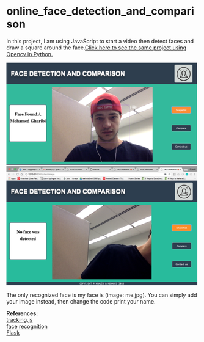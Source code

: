 # online_face_detection_and_comparison

In this project, I am using JavaScript to start a video then detect faces and draw a square around the face.[Click here to see the same project using Opencv in Python.](https://github.com/Gharibim/online_face_detection_and_comparison_python)

<img src="monitor-0.png" width=500>

<img src="monitor-1.png" width=500>

The only recognized face is my face is (image: me.jpg). You can simply add your image instead, then change the code print your name.

**References:** </br>
[tracking.js](https://github.com/eduardolundgren/tracking.js)</br>
[face recognition](https://pypi.org/project/face_recognition/)</br>
[Flask](http://flask.pocoo.org/)


